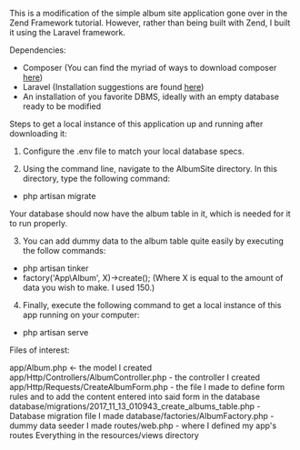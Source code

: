 This is a modification of the simple album site application gone over in the Zend Framework tutorial. However, rather than being built with Zend, I built it using the Laravel framework.

Dependencies:

- Composer (You can find the myriad of ways to download composer [here](https://getcomposer.org/download/))
- Laravel (Installation suggestions are found [here](https://laravel.com/docs/5.5/installation))
- An installation of you favorite DBMS, ideally with an empty database ready to be modified

Steps to get a local instance of this application up and running after downloading it:

1. Configure the .env file to match your local database specs.

2. Using the command line, navigate to the AlbumSite directory. In this directory, type the following command:

- php artisan migrate

Your database should now have the album table in it, which is needed for it to run properly.

3. You can add dummy data to the album table quite easily by executing the follow commands:

- php artisan tinker
- factory('App\Album', X)->create(); (Where X is equal to the amount of data you wish to make. I used 150.)

4. Finally, execute the following command to get a local instance of this app running on your computer:

- php artisan serve

Files of interest:

app/Album.php <- the model I created
app/Http/Controllers/AlbumController.php - the controller I created
app/Http/Requests/CreateAlbumForm.php - the file I made to define form rules and to add the content entered into said form in the database
database/migrations/2017_11_13_010943_create_albums_table.php - Database migration file I made
database/factories/AlbumFactory.php - dummy data seeder I made
routes/web.php - where I defined my app's routes
Everything in the resources/views directory